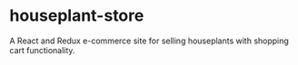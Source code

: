 # houseplant-store
A React and Redux e-commerce site for selling houseplants with shopping cart functionality.
